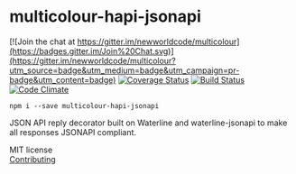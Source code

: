 # multicolour-hapi-jsonapi

[![Join the chat at https://gitter.im/newworldcode/multicolour](https://badges.gitter.im/Join%20Chat.svg)](https://gitter.im/newworldcode/multicolour?utm_source=badge&utm_medium=badge&utm_campaign=pr-badge&utm_content=badge)
[![Coverage Status](https://coveralls.io/repos/github/Multicolour/multicolour-hapi-jsonapi/badge.svg?branch=master)](https://coveralls.io/github/Multicolour/multicolour-hapi-jsonapi?branch=master)
[![Build Status](https://travis-ci.org/Multicolour/multicolour-hapi-jsonapi.svg?branch=master)](https://travis-ci.org/Multicolour/multicolour-hapi-jsonapi)
[![Code Climate](https://codeclimate.com/github/Multicolour/multicolour-hapi-jsonapi/badges/gpa.svg)](https://codeclimate.com/github/Multicolour/multicolour-hapi-jsonapi)

`npm i --save multicolour-hapi-jsonapi`

JSON API reply decorator built on Waterline and waterline-jsonapi to make all responses JSONAPI compliant.

MIT license  
[Contributing](./CONTRIBUTING.md)
